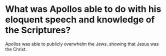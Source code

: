 # What was Apollos able to do with his eloquent speech and knowledge of the Scriptures?

Apollos was able to publicly overwhelm the Jews, showing that Jesus was the Christ.
